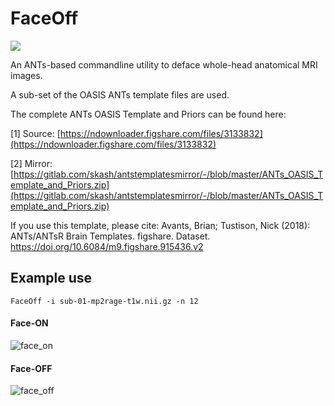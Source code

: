 # FaceOff

![](https://gitlab.com/skash/images-and-gifs/-/raw/master/face-off/faceoff.gif)

An ANTs-based commandline utility to deface whole-head anatomical MRI images.

A sub-set of the OASIS ANTs template files are used. 

The complete ANTs OASIS Template and Priors can be found here:

[1] Source: [https://ndownloader.figshare.com/files/3133832](https://ndownloader.figshare.com/files/3133832)

[2] Mirror: [https://gitlab.com/skash/antstemplatesmirror/-/blob/master/ANTs_OASIS_Template_and_Priors.zip](https://gitlab.com/skash/antstemplatesmirror/-/blob/master/ANTs_OASIS_Template_and_Priors.zip)

If you use this template, please cite:
Avants, Brian; Tustison, Nick (2018): ANTs/ANTsR Brain Templates. figshare. Dataset. https://doi.org/10.6084/m9.figshare.915436.v2

## Example use

`FaceOff -i sub-01-mp2rage-t1w.nii.gz -n 12`

#### Face-ON
![face_on](https://gitlab.com/skash/images-and-gifs/-/raw/master/face-off/0_face_on.png)

#### Face-OFF
![face_off](https://gitlab.com/skash/images-and-gifs/-/raw/master/face-off/1_face_off.png)